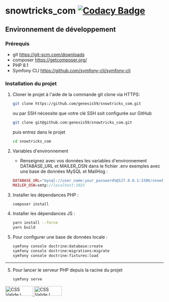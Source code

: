 # snowtricks_com [![Codacy Badge](https://app.codacy.com/project/badge/Grade/031726461c12457dbfab0c0a13228764)](https://www.codacy.com/gh/genesis59/snowtricks_com/dashboard?utm_source=github.com&amp;utm_medium=referral&amp;utm_content=genesis59/snowtricks_com&amp;utm_campaign=Badge_Grade)
## Environnement de développement
### Prérequis
* git https://git-scm.com/downloads
* composer https://getcomposer.org/
* PHP 8.1
* Symfony CLI https://github.com/symfony-cli/symfony-cli
### Installation du projet
1. Cloner le projet à l'aide de la commande git clone via HTTPS:
   ```bash
   git clone https://github.com/genesis59/snowtricks_com.git
   ```
   ou par SSH nécessite que votre clé SSH soit configurée sur GitHub
   ```bash
   git clone git@github.com:genesis59/snowtricks_com.git
   ```
   puis entrez dans le projet
   ```bash
   cd snowtricks_com
   ```

2. Variables d'environnement
   * Renseignez avec vos données les variables d'environnement DATABASE_URL et MAILER_DSN dans le fichier .env
     exemples avec une base de données MySQL et MailHog :
   ```php
   DATABASE_URL="mysql://user_name:your_password%@127.0.0.1:3306/snowtricksapp?serverVersion=8&charset=utf8mb4"
   MAILER_DSN=smtp://localhost:1025
   ```
3. Installer les dépendances PHP :
    ```bash
    composer install
    ```
4. Installer les dépendances JS :
    ```bash
    yarn install --force
    yarn build
    ```
5. Pour configurer une base de données locale :
    ```bash
    symfony console doctrine:database:create
    symfony console doctrine:migrations:migrate
    symfony console doctrine:fixtures:load
   ```
***
5. Pour lancer le serveur PHP depuis la racine du projet
   ```bash
   symfony serve
   ```
<p>
    <a href="http://jigsaw.w3.org/css-validator/check/referer">
        <img style="border:0;width:88px;height:31px"
            src="http://jigsaw.w3.org/css-validator/images/vcss"
            alt="CSS Valide !" />
    </a>
   <a href="http://jigsaw.w3.org/css-validator/check/referer">
       <img style="border:0;width:88px;height:31px"
           src="http://jigsaw.w3.org/css-validator/images/vcss-blue"
           alt="CSS Valide !" />
    </a>
</p>